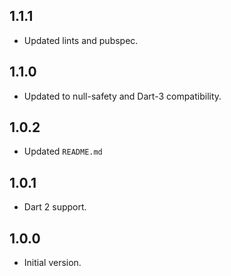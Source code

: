 ## 1.1.1

- Updated lints and pubspec.

## 1.1.0

- Updated to null-safety and Dart-3 compatibility.

## 1.0.2

- Updated `README.md`

## 1.0.1

- Dart 2 support.

## 1.0.0

- Initial version.
